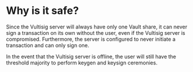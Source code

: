 # Why is it safe?

Since the Vultisig server will always have only one Vault share, it can never sign a transaction on its own without the user, even if the Vultisig server is compromised. Furthermore, the server is configured to never initiate a transaction and can only sign one.

In the event that the Vultisig server is offline, the user will still have the threshold majority to perform keygen and keysign ceremonies.

